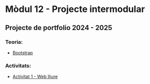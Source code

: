 # Mòdul 12 - Projecte intermodular
## Projecte de portfolio 2024 - 2025

### Teoria:

- [Bootstrap](bootstrap.md)

### Activitats:

- [Activitat 1 - Web lliure](activitat1.md)
